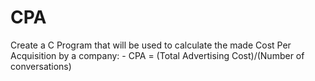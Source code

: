 # CPA
 Create a C Program that will be used to calculate the made Cost Per Acquisition
 by a company: - CPA = (Total Advertising Cost)/(Number of conversations)
